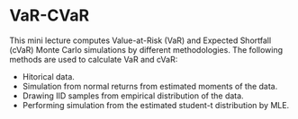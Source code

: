 # VaR-CVaR
This mini lecture computes Value-at-Risk (VaR) and Expected Shortfall (cVaR) Monte Carlo simulations by different methodologies.
The following methods are used to calculate VaR and cVaR:
- Hitorical data.
- Simulation from normal returns from estimated moments of the data.
- Drawing IID samples from empirical distribution of the data.
- Performing simulation from the estimated student-t distribution by MLE.
